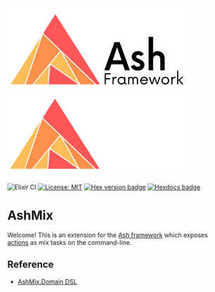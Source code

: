 ![Logo](https://github.com/ash-project/ash/blob/main/logos/cropped-for-header-black-text.png?raw=true#gh-light-mode-only)
![Logo](https://github.com/ash-project/ash/blob/main/logos/cropped-for-header-white-text.png?raw=true#gh-dark-mode-only)

![Elixir CI](https://github.com/ash-project/ash_mix/workflows/CI/badge.svg)
[![License: MIT](https://img.shields.io/badge/License-MIT-yellow.svg)](https://opensource.org/licenses/MIT)
[![Hex version badge](https://img.shields.io/hexpm/v/ash_mix.svg)](https://hex.pm/packages/ash_mix)
[![Hexdocs badge](https://img.shields.io/badge/docs-hexdocs-purple)](https://hexdocs.pm/ash_mix)

# AshMix

Welcome! This is an extension for the [Ash framework](https://hexdocs.pm/ash)
which exposes [actions](https://hexdocs.pm/ash/actions.html) as mix tasks on the
command-line.

## Reference

- [AshMix.Domain DSL](documentation/dsls/DSL-AshMix.Domain.md)
